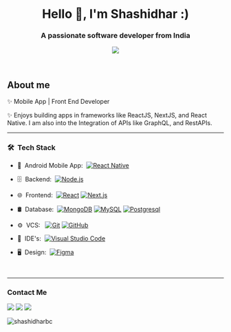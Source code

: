 <h1 align="center">Hello 👋, I'm Shashidhar :)</h1>
<h3 align="center">A passionate software developer from India</h3>
<p align="center">
  <a href="https://github.com/ShashidharBC/"><img src="https://readme-typing-svg.herokuapp.com?lines=Software+Engineer;React+Native+Developer;Mobile+App+Developer;Web+App+Front+End+Developer;&center=true&width=500&height=50"></a>
</p>
<br>


## About me

✨ Mobile App | Front End Developer

✨ Enjoys building apps in frameworks like ReactJS, NextJS, and React Native. I am also into the Integration of APIs like GraphQL, and RestAPIs.

<hr>

<h3> 🛠 &nbsp;Tech Stack</h3>

- 📱 &nbsp;Android Mobile App:&nbsp;
  [![React Native](https://img.shields.io/badge/-React%20Native-blue?style=flat&logo=React&logoColor=00d8fd)](https://reactnative.dev/)
- 🗄 &nbsp;Backend:&nbsp;
  [![Node.js](https://img.shields.io/badge/-Node.js-blue?style=flat&logo=node.js)](https://nodejs.org/en)
- 🌐 &nbsp;Frontend:&nbsp;
  [![React](https://img.shields.io/badge/-React-blue?style=flat&logo=react)](https://react.dev/)
  [![Next.js](https://img.shields.io/badge/Next.js-blue?logo=next.js&style=for-the-badge)](https://nextjs.org/)

- 🛢 &nbsp;Database:&nbsp;
  [![MongoDB](https://img.shields.io/badge/-MongoDB-blue?style=flat&logo=mongodb)](https://www.mongodb.com/)
  [![MySQL](https://img.shields.io/badge/-MySQL-blue?style=flat&logo=mysql&logoColor=00d8fd)](https://www.mysql.com/)
  [![Postgresql](https://img.shields.io/badge/-Postgresql-blue?style=flat&logo=postgresql)](https://www.postgresql.org/)
- ⚙ &nbsp;VCS: &nbsp;
  [![Git](https://img.shields.io/badge/-Git-blue?style=flat&logo=git)](https://www.git-scm.com/)
  [![GitHub](https://img.shields.io/badge/-GitHub-blue?style=flat&logo=github)](https://github.com/)
- 🔧 &nbsp;IDE's:&nbsp;
  [![Visual Studio Code](https://img.shields.io/badge/-Visual%20Studio%20Code-blue?style=flat&logo=visual-studio-code&logoColor=white)](https://code.visualstudio.com/)

- 🖥 &nbsp;Design:&nbsp;
  [![Figma](https://img.shields.io/badge/-Figma-blue?style=flat&logo=figma)](https://www.figma.com/design/)

<br/>


<hr>

<h3>Contact Me</h3>

[<img src="https://img.shields.io/badge/LinkedIn-black?style=for-the-badge&logo=linkedin&logoColor=white">](https://www.linkedin.com/in/shashidhara-b-challamarada-656117218/)
[<img src="https://img.shields.io/badge/Gmail-black?style=for-the-badge&logo=gmail&logoColor=white">](mailto:shashidharbc.1dt17is079@gmail.com)
[<img src="https://img.shields.io/badge/Twitter-black?style=for-the-badge&logo=twitter&logoColor=white">](https://x.com/BChallamarada)


<p><img align="left" src="https://github-readme-stats.vercel.app/api/top-langs?username=ShashidharBC&show_icons=true&locale=en&layout=compact" alt="shashidharbc" /></p>

